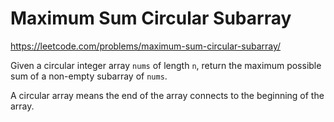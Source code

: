 # Maximum Sum Circular Subarray

https://leetcode.com/problems/maximum-sum-circular-subarray/

Given a circular integer array `nums` of length `n`, return the maximum possible sum of a non-empty subarray of `nums`.

A circular array means the end of the array connects to the beginning of the array.
